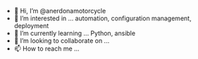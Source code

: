 - 👋 Hi, I’m @anerdonamotorcycle
- 👀 I’m interested in ... automation, configuration management, deployment
- 🌱 I’m currently learning ... Python, ansible
- 💞️ I’m looking to collaborate on ...
- 📫 How to reach me ...

<!---
anerdonamotorcycle/anerdonamotorcycle is a ✨ special ✨ repository because its `README.md` (this file) appears on your GitHub profile.
You can click the Preview link to take a look at your changes.
--->

